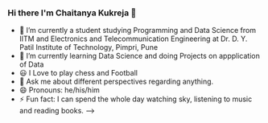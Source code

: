 ### Hi there I'm Chaitanya Kukreja 👋



- 🔭 I’m currently a student studying Programming and Data Science from IITM and Electronics and Telecommunication Engineering at Dr. D. Y. Patil Institute of Technology, Pimpri, Pune
- 🌱 I’m currently learning Data Science and doing Projects on appplication of Data
- 😃 I Love to play chess and Football
- 💬 Ask me about different perspectives regarding anything.
- 😄 Pronouns: he/his/him
- ⚡ Fun fact: I can spend the whole day watching sky, listening to music and reading books.
-->
